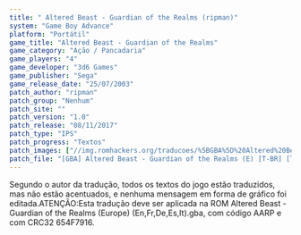 ```yaml
---
title: " Altered Beast - Guardian of the Realms (ripman)"
system: "Game Boy Advance"
platform: "Portátil"
game_title: "Altered Beast - Guardian of the Realms"
game_category: "Ação / Pancadaria"
game_players: "4"
game_developer: "3d6 Games"
game_publisher: "Sega"
game_release_date: "25/07/2003"
patch_author: "ripman"
patch_group: "Nenhum"
patch_site: ""
patch_version: "1.0"
patch_release: "08/11/2017"
patch_type: "IPS"
patch_progress: "Textos"
patch_images: ["//img.romhackers.org/traducoes/%5BGBA%5D%20Altered%20Beast%20-%20Guardian%20of%20the%20Realms%20-%20ripman%20-%201.png","//img.romhackers.org/traducoes/%5BGBA%5D%20Altered%20Beast%20-%20Guardian%20of%20the%20Realms%20-%20ripman%20-%202.png","//img.romhackers.org/traducoes/%5BGBA%5D%20Altered%20Beast%20-%20Guardian%20of%20the%20Realms%20-%20ripman%20-%203.png"]
patch_file: "[GBA] Altered Beast - Guardian of the Realms (E) [T-BR] [T-ripman G-Nenhum] [V-1.0 A-2017].7z"
---
```

Segundo o autor da tradução, todos os textos do jogo estão traduzidos, mas não estão acentuados, e nenhuma mensagem em forma de gráfico foi editada.ATENÇÃO:Esta tradução deve ser aplicada na ROM Altered Beast - Guardian of the Realms (Europe) (En,Fr,De,Es,It).gba, com código AARP e com CRC32 654F7916.
